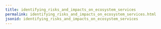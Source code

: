 ```yaml
---
title: identifying_risks_and_impacts_on_ecosystem_services
permalink: identifying_risks_and_impacts_on_ecosystem_services.html
jsonid: identifying_risks_and_impacts_on_ecosystem_services
---
```

